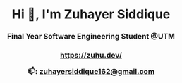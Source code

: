 <h1 align="center">Hi 👋, I'm Zuhayer Siddique</h1>
<h3 align="center">Final Year Software Engineering Student @UTM</h3>
<h3 align="center"><a href="https://zuhu.dev"  target="_blank">https://zuhu.dev/</a>

📫: **zuhayersiddique162@gmail.com**

